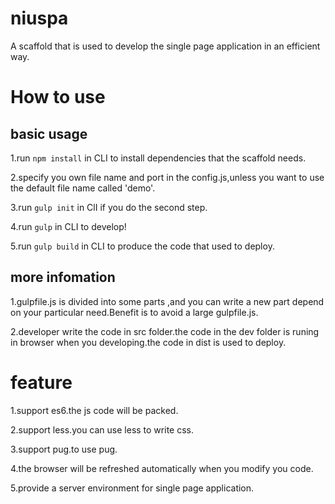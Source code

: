 # niuspa

A scaffold that is used to develop the single page application in an efficient way.

# How to use

## basic usage

1.run `npm install` in CLI to install dependencies that the scaffold needs.

2.specify you own file name and port in the config.js,unless you want to use the default file name called 'demo'.

3.run `gulp init` in ClI if you do the second step.

4.run `gulp` in CLI to develop!

5.run `gulp build` in CLI to produce the code that used to deploy.

## more infomation

1.gulpfile.js is divided into some parts ,and you can write a new part depend on your particular need.Benefit is to avoid a large gulpfile.js.

2.developer write the code in src folder.the code in the dev folder is runing in browser when you developing.the code in dist is used to deploy.

# feature

1.support es6.the js code will be packed.

2.support less.you can use less to write css.

3.support pug.to use pug.

4.the browser will be refreshed automatically when you modify you code.

5.provide a server environment for single page application.
